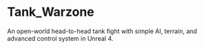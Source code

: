 # Tank_Warzone
An open-world head-to-head tank fight with simple AI, terrain, and advanced control system in Unreal 4.
